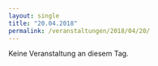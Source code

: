 ```yaml
---
layout: single
title: "20.04.2018"
permalink: /veranstaltungen/2018/04/20/
---
```


Keine Veranstaltung an diesem Tag.
